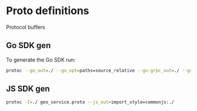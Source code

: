 # Proto definitions

Protocol buffers

## Go SDK gen

To generate the Go SDK run:

```bash
protoc --go_out=./ --go_opt=paths=source_relative --go-grpc_out=./ --go-grpc_opt=paths=source_relative ./tb.proto
```

## JS SDK gen

```bash
protoc -I=./ geo_service.proto --js_out=import_style=commonjs:./
```
